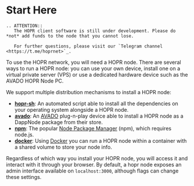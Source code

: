 # Start Here

```eval_rst
.. ATTENTION::
   The HOPR client software is still under development. Please do *not* add funds to the node that you cannot lose.

   For further questions, please visit our `Telegram channel <https://t.me/hoprnet>`_.
```

To use the HOPR network, you will need a HOPR node. There are several ways to run a HOPR node: you can use your own device, install one on a virtual private server (VPS) or use a dedicated hardware device such as the AVADO HOPR Node PC.

We support multiple distribution mechanisms to install a HOPR node:

- **[hopr-sh](using-script.md)**: An automated script able to install all the dependencies on your operating system alongside a HOPR node.
- **[avado](using-avado.md)**: An [AVADO](https://ava.do/) plug-n-play device able to install a HOPR node as a DappNode package from their store.
- **[npm](using-npm.md)**: The popular [Node Package Manager](https://www.npmjs.com/) (npm), which requires node.js.
- **[docker](using-docker.md)**: Using [Docker](https://www.docker.com/) you can run a HOPR node within a container with a shared volume to store your node info.


Regardless of which way you install your HOPR node, you will access it and interact with it through your browser. By default, a hopr node exposes an admin interface available on `localhost:3000`, although flags can change these settings.